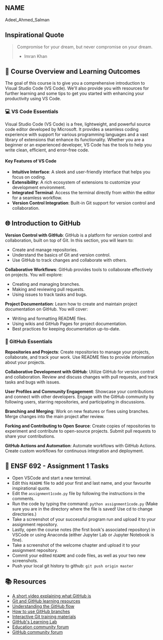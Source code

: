 ## NAME
Adeel_Ahmed_Salman

## Inspirational Quote
> Compromise for your dream, but never compromise on your dream.
> - Imran Khan

## 📖 Course Overview and Learning Outcomes
The goal of this course is to give you a comprehensive introduction to Visual Studio Code (VS Code). We'll also provide you with resources for further learning and some tips to get you started with enhancing your productivity using VS Code.

### 💻 VS Code Essentials
Visual Studio Code (VS Code) is a free, lightweight, and powerful source code editor developed by Microsoft. It provides a seamless coding experience with support for various programming languages and a vast library of extensions that enhance its functionality. Whether you are a beginner or an experienced developer, VS Code has the tools to help you write clean, efficient, and error-free code.

#### **Key Features of VS Code**
* **Intuitive Interface**: A sleek and user-friendly interface that helps you focus on coding.
* **Extensibility**: A rich ecosystem of extensions to customize your development environment.
* **Integrated Terminal**: Access the terminal directly from within the editor for a seamless workflow.
* **Version Control Integration**: Built-in Git support for version control and collaboration.

## 🌐 Introduction to GitHub

**Version Control with GitHub**:
GitHub is a platform for version control and collaboration, built on top of Git. In this section, you will learn to:

* Create and manage repositories.
* Understand the basics of Git and version control.
* Use GitHub to track changes and collaborate with others.

**Collaborative Workflows**:
GitHub provides tools to collaborate effectively on projects. You will explore:

* Creating and managing branches.
* Making and reviewing pull requests.
* Using issues to track tasks and bugs.

**Project Documentation**:
Learn how to create and maintain project documentation on GitHub. You will cover:

* Writing and formatting README files.
* Using wikis and GitHub Pages for project documentation.
* Best practices for keeping documentation up-to-date.

### 🚀 GitHub Essentials

**Repositories and Projects**:
Create repositories to manage your projects, collaborate, and track your work. Use README files to provide information about your projects.

**Collaborative Development with GitHub**:
Utilize GitHub for version control and collaboration. Review and discuss changes with pull requests, and track tasks and bugs with issues.

**User Profiles and Community Engagement**:
Showcase your contributions and connect with other developers. Engage with the GitHub community by following users, starring repositories, and participating in discussions.

**Branching and Merging**:
Work on new features or fixes using branches. Merge changes into the main project after review.

**Forking and Contributing to Open Source**:
Create copies of repositories to experiment and contribute to open-source projects. Submit pull requests to share your contributions.

**GitHub Actions and Automation**:
Automate workflows with GitHub Actions. Create custom workflows for continuous integration and deployment.


## 📝 ENSF 692 - Assignment 1 Tasks
* Open VSCode and start a new terminal. 
* Edit this `README` file to add your first and last name, and your favourite inspirational quote.
* Edit the `assignment1code.py` file by following the instructions in the comments.
* Run the code by typing the command: `python assignment1code.py` (Make sure you are in the directory where the file is saved! Use cd to change directories.)
* Take a screenshot of your successful program run and upload it to your assignment repository.
* Lastly, open the course notes (the first book's associated repository) in VSCode or using Anaconda (either Jupyter Lab or Jupyter Notebook is fine).
* Take a screenshot of the welcome chapter and upload it to your assignment repository.
* Commit your edited `README` and code files, as well as your two new screenshots.
* Push your local git history to github: `git push origin master`

## 📚  Resources 
* [A short video explaining what GitHub is](https://www.youtube.com/watch?v=w3jLJU7DT5E&feature=youtu.be) 
* [Git and GitHub learning resources](https://docs.github.com/en/github/getting-started-with-github/git-and-github-learning-resources) 
* [Understanding the GitHub flow](https://guides.github.com/introduction/flow/)
* [How to use GitHub branches](https://www.youtube.com/watch?v=H5GJfcp3p4Q&feature=youtu.be)
* [Interactive Git training materials](https://githubtraining.github.io/training-manual/#/01_getting_ready_for_class)
* [GitHub's Learning Lab](https://lab.github.com/)
* [Education community forum](https://education.github.community/)
* [GitHub community forum](https://github.community/)

